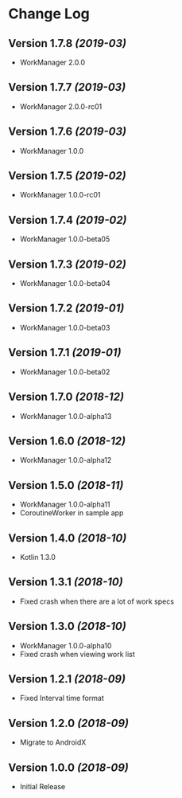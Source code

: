 Change Log
==========

Version 1.7.8 *(2019-03)*
-------------------------
* WorkManager 2.0.0

Version 1.7.7 *(2019-03)*
-------------------------
* WorkManager 2.0.0-rc01

Version 1.7.6 *(2019-03)*
-------------------------
* WorkManager 1.0.0

Version 1.7.5 *(2019-02)*
-------------------------
* WorkManager 1.0.0-rc01

Version 1.7.4 *(2019-02)*
-------------------------
* WorkManager 1.0.0-beta05

Version 1.7.3 *(2019-02)*
-------------------------
* WorkManager 1.0.0-beta04

Version 1.7.2 *(2019-01)*
-------------------------
* WorkManager 1.0.0-beta03

Version 1.7.1 *(2019-01)*
-------------------------
* WorkManager 1.0.0-beta02

Version 1.7.0 *(2018-12)*
-------------------------
* WorkManager 1.0.0-alpha13

Version 1.6.0 *(2018-12)*
-------------------------
* WorkManager 1.0.0-alpha12

Version 1.5.0 *(2018-11)*
-------------------------
* WorkManager 1.0.0-alpha11
* CoroutineWorker in sample app

Version 1.4.0 *(2018-10)*
-------------------------
* Kotlin 1.3.0

Version 1.3.1 *(2018-10)*
-------------------------
* Fixed crash when there are a lot of work specs

Version 1.3.0 *(2018-10)*
-------------------------
* WorkManager 1.0.0-alpha10
* Fixed crash when viewing work list

Version 1.2.1 *(2018-09)*
-------------------------
* Fixed Interval time format

Version 1.2.0 *(2018-09)*
-------------------------
* Migrate to AndroidX

Version 1.0.0 *(2018-09)*
-------------------------
* Initial Release

